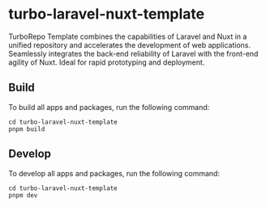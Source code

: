 # turbo-laravel-nuxt-template

TurboRepo Template combines the capabilities of Laravel and Nuxt in a unified repository and accelerates the development of web applications. Seamlessly integrates the back-end reliability of Laravel with the front-end agility of Nuxt. Ideal for rapid prototyping and deployment.

## Build

To build all apps and packages, run the following command:

```Shell
cd turbo-laravel-nuxt-template
pnpm build
```

## Develop

To develop all apps and packages, run the following command:

```Shell
cd turbo-laravel-nuxt-template
pnpm dev
```
